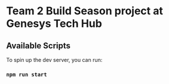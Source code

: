 # Team 2 Build Season project at Genesys Tech Hub

## Available Scripts

To spin up the dev server, you can run:

### `npm run start`

